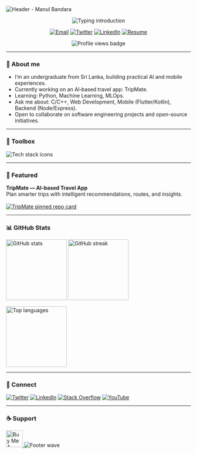 <!--
Hi! This README is designed to be clean, professional, and fast.
Edit the placeholders marked with 🔧 and remove comments when done.
-->

<!-- Hero -->
<img src="https://capsule-render.vercel.app/api?type=waving&color=0:00C9FF,100:92FE9D&height=220&section=header&text=Manul%20Bandara&fontSize=48&fontColor=ffffff&animation=fadeIn&fontAlignY=35&desc=Software%20Engineer%20%7C%20AI%20%26%20Mobile%20Developer&descAlignY=55&descSize=16" alt="Header - Manul Bandara">

<p align="center">
  <img src="https://readme-typing-svg.demolab.com?font=Inter&weight=600&size=20&duration=3000&pause=600&color=00C9FF&center=true&vCenter=true&lines=Undergraduate+%F0%9F%8E%93+%7C+Sri+Lanka+%F0%9F%87%B1%F0%9F%87%B0;AI+%26+Mobile+Developer;Open-source+Collaborator;Always+learning+%F0%9F%93%9A" alt="Typing introduction">
</p>

<p align="center">
  <!-- Quick links -->
  <a href="mailto:manulbandara@gmail.com"><img src="https://img.shields.io/badge/Email-121212?style=for-the-badge&logo=gmail&logoColor=white" alt="Email"></a>
  <a href="https://twitter.com/manulbandara"><img src="https://img.shields.io/badge/Twitter-121212?style=for-the-badge&logo=twitter&logoColor=1DA1F2" alt="Twitter"></a>
  <a href="https://www.linkedin.com/in/manulbandara"><img src="https://img.shields.io/badge/LinkedIn-121212?style=for-the-badge&logo=linkedin&logoColor=0A66C2" alt="LinkedIn"></a>
  <a href="https://drive.google.com/drive/u/0/folders/1qbxoheDzbp_DQQVBxECHTB-Z3PxipYp4"><img src="https://img.shields.io/badge/Resume-121212?style=for-the-badge&logo=googledrive&logoColor=00C9FF" alt="Resume"></a>
  <!-- 🔧 Optional: add your portfolio -->
  <!-- <a href="https://your-portfolio.com"><img src="https://img.shields.io/badge/Portfolio-121212?style=for-the-badge&logo=vercel&logoColor=white" alt="Portfolio"></a> -->
</p>

<p align="center">
  <img src="https://komarev.com/ghpvc/?username=manulbandara&label=Profile%20Views&color=0e75b6&style=flat" alt="Profile views badge">
</p>

---

### 👋 About me
- I’m an undergraduate from Sri Lanka, building practical AI and mobile experiences.
- Currently working on an AI‑based travel app: TripMate.
- Learning: Python, Machine Learning, MLOps.
- Ask me about: C/C++, Web Development, Mobile (Flutter/Kotlin), Backend (Node/Express).
- Open to collaborate on software engineering projects and open-source initiatives.

---

### 🔧 Toolbox
<p align="left">
  <img src="https://skillicons.dev/icons?i=c,cpp,python,java,js,html,css,react,nodejs,express,flutter,kotlin,androidstudio,php,mysql,sqlite,mongodb,firebase,git,github,postman,figma,ps&perline=11" alt="Tech stack icons">
</p>

<!-- If you prefer badges over icons, swap the section above with shields.io badges. -->

---

### 🌟 Featured
<!-- TripMate highlight -->
<div align="left">
  <strong>TripMate — AI‑based Travel App</strong><br>
  Plan smarter trips with intelligent recommendations, routes, and insights.
  <br><br>
  <!-- If the repo is not yours, a pin still works with the owner's username -->
  <a href="https://github.com/piyumal2105/TripMate">
    <img src="https://github-readme-stats.vercel.app/api/pin/?username=piyumal2105&repo=TripMate&theme=tokyonight&border_color=1f6feb" alt="TripMate pinned repo card">
  </a>
</div>

<!-- 🔧 Add more featured work here
<div align="left">
  <a href="https://github.com/manulbandara/REPO_NAME">
    <img src="https://github-readme-stats.vercel.app/api/pin/?username=manulbandara&repo=REPO_NAME&theme=tokyonight&border_color=1f6feb" alt="Pinned repo card">
  </a>
</div>
-->

---

### 📊 GitHub Stats
<p align="left">
  <img height="165" src="https://github-readme-stats.vercel.app/api?username=manulbandara&show_icons=true&theme=tokyonight&count_private=true&include_all_commits=true&hide_border=false" alt="GitHub stats">
  <img height="165" src="https://github-readme-streak-stats.herokuapp.com?user=manulbandara&theme=tokyonight&hide_border=false" alt="GitHub streak">
</p>
<p align="left">
  <img height="165" src="https://github-readme-stats.vercel.app/api/top-langs/?username=manulbandara&layout=compact&theme=tokyonight&langs_count=8&hide_border=false" alt="Top languages">
</p>

<!-- Optional activity graph (comment out if it's slow to load)
<p align="left">
  <img src="https://github-readme-activity-graph.vercel.app/graph?username=manulbandara&theme=tokyo-night&hide_border=false" alt="Contribution graph">
</p>
-->

---

### 🤝 Connect
<p align="left">
  <a href="https://twitter.com/manulbandara"><img src="https://img.shields.io/badge/Twitter-1DA1F2?style=flat&logo=twitter&logoColor=white" alt="Twitter"></a>
  <a href="https://www.linkedin.com/in/manulbandara"><img src="https://img.shields.io/badge/LinkedIn-0A66C2?style=flat&logo=linkedin&logoColor=white" alt="LinkedIn"></a>
  <a href="https://stackoverflow.com/users/17447347"><img src="https://img.shields.io/badge/Stack%20Overflow-F58025?style=flat&logo=stackoverflow&logoColor=white" alt="Stack Overflow"></a>
  <a href="https://www.youtube.com/@manulbandara"><img src="https://img.shields.io/badge/YouTube-FF0000?style=flat&logo=youtube&logoColor=white" alt="YouTube"></a>
  <!-- Discord profiles need a user ID URL. Replace if you have it. -->
  <!-- <a href="https://discordapp.com/users/YOUR_NUMERIC_ID"><img src="https://img.shields.io/badge/Discord-5865F2?style=flat&logo=discord&logoColor=white" alt="Discord"></a> -->
</p>

---

### ☕ Support
<a href="https://www.buymeacoffee.com/ManulBandara">
  <img src="https://cdn.buymeacoffee.com/buttons/v2/default-yellow.png" height="45" alt="Buy Me A Coffee">
</a>

<!-- Footer -->
<img src="https://capsule-render.vercel.app/api?type=waving&color=0:92FE9D,100:00C9FF&height=120&section=footer" alt="Footer wave">
